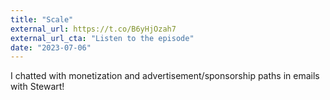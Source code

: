 ```yaml
---
title: "Scale"
external_url: https://t.co/B6yHjOzah7
external_url_cta: "Listen to the episode"
date: "2023-07-06"
---
```


I chatted with monetization and advertisement/sponsorship paths in emails with Stewart!
